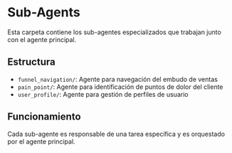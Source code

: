 # Sub-Agents

Esta carpeta contiene los sub-agentes especializados que trabajan junto con el agente principal.

## Estructura

- `funnel_navigation/`: Agente para navegación del embudo de ventas
- `pain_point/`: Agente para identificación de puntos de dolor del cliente
- `user_profile/`: Agente para gestión de perfiles de usuario

## Funcionamiento

Cada sub-agente es responsable de una tarea específica y es orquestado por el agente principal.